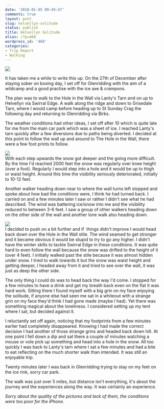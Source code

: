 ```yaml
---
date: '2010-01-05 09:49:47'
comments: true
layout: post
slug: helvellyn-solitude
status: publish
title: Helvellyn Solitude
alias: /?p=468
wordpress_id: '468'
categories:
- Trip Report
- Walking
---
```


[![](http://dl.dropbox.com/u/2657852/website/images/Hole-in-the-wall-map-300x168.png)](http://dl.dropbox.com/u/2657852/website/images/Hole-in-the-wall-map.png)  

It has taken me a while to write this up. On the 27th of December after staying sober on boxing day, I set off for Glenridding with the aim of a wildcamp and a good practise with the ice axe & crampons.  
<!-- more -->
The plan was to walk to the Hole in the Wall via Lanty's Tarn and on up to Helvellyn via Swirral Edge. A walk along the ridge and down to Grisedale Tarn, where I would camp before heading up to St Sunday Crag the following day and returning to Glenridding via Birks.  

The weather conditions had other ideas, I set off after 10 which is quite late for me from the main car park which was a sheet of ice. I reached Lanty's tarn quickly after a few diversions due to paths being diverted. I decided at this point to follow the wall up and around to The Hole in the Wall, there were a few foot prints to follow.  

[![](http://dl.dropbox.com/u/2657852/website/images/Visibility-300x225.jpg)](http://dl.dropbox.com/u/2657852/website/images/Visibility.jpg)  
With each step upwards the snow got deeper and the going more difficult. By the time I'd reached 2000 feet the snow was regularly over knee height (over a foot). Regularly I would step into a hole and it would be up to thigh or waist height. Around this time the visibility seriously deteriorated, initially to 10-12 feet.  

Another walker heading down near to where the wall turns left stopped and spoke about how bad the conditions were, I think he had turned back. I carried on and a few minutes later I saw or rather I didn't see what he had described. The wind was battering ice/snow into me and the visibility reduced to between 3-6 feet. I saw a group of other walkers heading down on the other side of the wall and another lone walk also heading down.  

[![](http://dl.dropbox.com/u/2657852/website/images/Stile-300x225.jpg)](http://dl.dropbox.com/u/2657852/website/images/Stile.jpg)  
I decided to push on a bit further and if  things didn't improve I would head back down over the Hole in the Wall stile. The wind seamed to get stronger and it became obvious it would be stupid to try to go any higher. I didn't have the winter skills to tackle Swirral Edge in these conditions. It was quite hard to even follow the wall because the snow was drifted to the height of it (over 4 feet). I initially walked past the stile because it was almost hidden under snow. I tried to walk towards it but the snow was waist height and getting deeper, I headed away from it and tried to see over the wall, it was just as deep the other side.  

The only thing I could do was to head back the way I'd come. I stopped for a few minutes to have a drink and get my breath back even on the flat it was hard work. Sitting there I found myself with a big grin on my face enjoying the solitude, if anyone else had seen me sat in a whiteout with a strange grin on my face they'd think I had gone made (maybe I had). Yet there was something magical about the loneliness. I considered setting up my tent where I sat, but decided against it.  

I reluctantly set off again, noticing that my footprints from a few minutes earlier had completely disappeared. Knowing I had made the correct decision I had another of those strange grins and headed back down hill. At one point I fell down a dip and sat there a couple of minutes watching a mouse or vole pick up something and head into a hole in the snow. All too quickly I was back to Lanty's tarn where I sat a few minutes and had a bite to eat reflecting on the much shorter walk than intended. It was still an enjoyable trip.  

Twenty minutes later I was back in Glenridding trying to stay on my feet on the ice rink, sorry car park.  

The walk was just over 5 miles, but distance isn't everything, it's about the journey and the experiences along the way. It was certainly an experience.  

_Sorry about the quality of the pictures and lack of them, the conditions were too poor for the iPhone._
